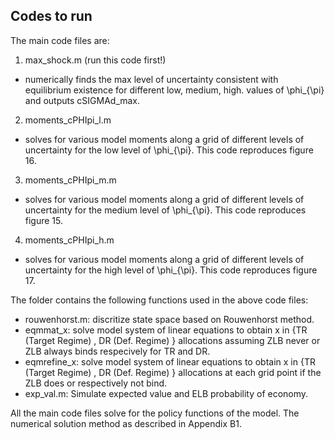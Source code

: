 ## Codes to run
The main code files are:
1.  max_shock.m (run this code first!)
  - numerically finds the max level of uncertainty consistent with equilibrium existence for different low, medium, high.  values of \phi_{\pi} and outputs cSIGMAd_max.
2.  moments_cPHIpi_l.m
  - solves for various model moments along a grid of different levels of uncertainty for the low level of \phi_{\pi}. This code reproduces figure 16.
3.  moments_cPHIpi_m.m
  - solves for various model moments along a grid of different levels of uncertainty for the medium level of \phi_{\pi}. This code reproduces figure 15.
4.  moments_cPHIpi_h.m
  - solves for various model moments along a grid of different levels of uncertainty for the high level of \phi_{\pi}. This code reproduces figure 17.

The folder contains the following functions used in the above code files:
  - rouwenhorst.m: discritize state space based on Rouwenhorst method.
  - eqmmat_x: solve model system of linear equations to obtain x in {TR (Target Regime) , DR (Def. Regime) } allocations assuming ZLB never or ZLB always binds respecively for TR and DR.
  - eqmrefine_x: solve model system of linear equations to obtain x in {TR (Target Regime) , DR (Def. Regime) } allocations at each grid point if the ZLB does or respectively not bind.  
  - exp_val.m: Simulate expected value and ELB probability of economy.

All the main code files solve for the policy functions of the model. The numerical solution method as described in Appendix B1.
